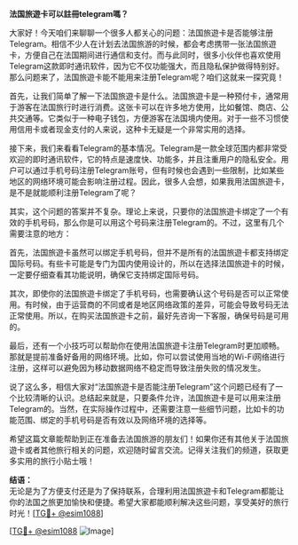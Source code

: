 **法国旅遊卡可以註冊telegram嗎？**

大家好！今天咱们来聊聊一个很多人都关心的问题：法国旅遊卡是否能够注册Telegram。相信不少人在计划去法国旅游的时候，都会考虑携带一张法国旅遊卡，方便自己在法国期间进行通信和支付。而与此同时，很多小伙伴也喜欢使用Telegram这款即时通讯软件，因为它不仅功能强大，而且隐私保护做得特别好。那么问题来了，法国旅遊卡能不能用来注册Telegram呢？咱们这就来一探究竟！

首先，让我们简单了解一下法国旅遊卡是什么。法国旅遊卡是一种预付卡，通常用于游客在法国旅行时进行消费。这张卡可以在许多地方使用，比如餐馆、商店、公共交通等。它类似于一种电子钱包，方便游客在法国境内使用。对于一些不习惯使用信用卡或者现金支付的人来说，这种卡无疑是一个非常实用的选择。

接下来，我们来看看Telegram的基本情况。Telegram是一款全球范围内都非常受欢迎的即时通讯软件，它的特点是速度快、功能多，并且注重用户的隐私安全。用户可以通过手机号码注册Telegram账号，但有时候也会遇到一些限制，比如某些地区的网络环境可能会影响注册过程。因此，很多人会想，如果我用法国旅遊卡，是不是就能顺利注册Telegram了呢？

其实，这个问题的答案并不复杂。理论上来说，只要你的法国旅遊卡绑定了一个有效的手机号码，那么你是可以用这个号码来注册Telegram的。不过，这里有几个需要注意的地方：

首先，法国旅遊卡虽然可以绑定手机号码，但并不是所有的法国旅遊卡都支持绑定国际号码。有些卡可能是专门为国内使用设计的，所以在选择法国旅遊卡的时候，一定要仔细查看其功能说明，确保它支持绑定国际号码。

其次，即使你的法国旅遊卡绑定了手机号码，也需要确认这个号码是否可以正常使用。有时候，由于运营商的不同或者是地区网络政策的差异，可能会导致号码无法正常使用。所以，在购买法国旅遊卡之前，最好先咨询一下客服，确保号码是可用的。

最后，还有一个小技巧可以帮助你在使用法国旅遊卡注册Telegram时更加顺畅。那就是提前准备好备用的网络环境。比如，你可以尝试使用当地的Wi-Fi网络进行注册，这样可以避免因为移动数据网络不稳定而导致注册失败的情况发生。

说了这么多，相信大家对“法国旅遊卡是否能注册Telegram”这个问题已经有了一个比较清晰的认识。总结起来就是，只要条件允许，法国旅遊卡是可以用来注册Telegram的。当然，在实际操作过程中，还需要注意一些细节问题，比如卡的功能范围、绑定的手机号码是否有效以及网络环境的选择等。

希望这篇文章能帮助到正在准备去法国旅游的朋友们！如果你还有其他关于法国旅遊卡或者其他旅行相关的问题，欢迎随时留言交流。记得关注我们的频道，获取更多实用的旅行小贴士哦！

**结语：**  
无论是为了方便支付还是为了保持联系，合理利用法国旅遊卡和Telegram都能让你的法国之旅更加愉快和便捷。希望大家都能顺利解决这些问题，享受美好的旅行时光！[[TG💪+ @esim1088](https://t.me/s/esim1088)]

[[TG💪+ @esim1088](https://t.me/s/esim1088) ![Image](https://i.postimg.cc/4NQfJmqS/Snipaste-2025-05-13-00-14-12.png)]